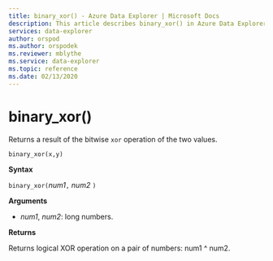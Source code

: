 ```yaml
---
title: binary_xor() - Azure Data Explorer | Microsoft Docs
description: This article describes binary_xor() in Azure Data Explorer.
services: data-explorer
author: orspod
ms.author: orspodek
ms.reviewer: mblythe
ms.service: data-explorer
ms.topic: reference
ms.date: 02/13/2020
---
```

# binary_xor()

Returns a result of the bitwise `xor` operation of the two values.

```kusto
binary_xor(x,y)
```

**Syntax**

`binary_xor(`*num1*`,` *num2* `)`

**Arguments**

* *num1*, *num2*: long numbers.

**Returns**

Returns logical XOR operation on a pair of numbers: num1 ^ num2.
